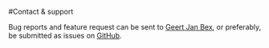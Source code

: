 #Contact &amp; support

Bug reports and feature request can be sent to
[Geert Jan Bex](mailto:geertjan.bex@uhasselt.be), or preferably, be
submitted as issues on [GitHub](https://github.com/gjbex/parameter-weaver).
